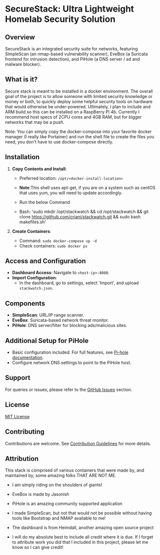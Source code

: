 # SecureStack: Ultra Lightweight Homelab Security Solution

## Overview
SecureStack is an integrated security suite for networks, featuring SimpleScan (an nmap-based vulnerability scanner), EveBox (a Suricata frontend for intrusion detection), and PiHole (a DNS server / ad and malware blocker).

## What is it?
Secure stack is meant to be installed in a docker environment. The overall goal of the project is to allow someone with limited security knowledge or money or both, to quickly deploy some helpful security tools on hardware that would otherwise be under-powered. Ultimately, I plan to include and ARM build so this can be installed on a RaspBerry PI 4b. Currently I recommend host specs of 2CPU cores and 4GB RAM, but for bigger networks that may be a push. 

Note: You can simply copy the docker-compose into your favorite docker manager (I really like Portainer) and run the shell file to create the files you need, you don't have to use docker-compose directly. 

## Installation
1. **Copy Contents and Install**: 
   - Preferred location: `/opt/<docker-install-location>`
   - **Note**:This shell uses apt-get, if you are on a system such as centOS that uses yum, you will need to update accordingly. 
   - Run the below Command
   
   - Bash: 'sudo mkdir /opt/stackwatch && cd /opt/stackwatch && git clone https://github.com/criani/stackwatch.git && sudo bash makefiles.sh'

2. **Create Containers**:
   - Command: `sudo docker-compose up -d`
   - Check containers: `sudo docker ps`

## Access and Configuration
- **Dashboard Access**: Navigate to `<host-ip>:8080`.
- **Import Configuration**:
  - In the dashboard, go to settings, select 'Import', and upload `stackwatch.json`.

## Components
- **SimpleScan**: URL/IP range scanner.
- **EveBox**: Suricata-based network threat monitor.
- **PiHole**: DNS server/filter for blocking ads/malicious sites.

## Additional Setup for PiHole
- Basic configuration included. For full features, see [Pi-hole documentation](https://pi-hole.net/).
- Configure network DNS settings to point to the PiHole host.

## Support
For queries or issues, please refer to the [GitHub Issues](#) section.

## License
[MIT License](LICENSE)

## Contributing
Contributions are welcome. See [Contribution Guidelines](CONTRIBUTING.md) for more details.

## Attribution
This stack is comprised of various containers that were made by, and maintained by, some amazing folks THAT ARE NOT ME. 
- I am simply riding on the shoulders of giants! 
- EveBox is made by Jasonish
- PiHole is an amazing community supported application
- I made SimpleScan, but not that would not be possible without having tools like Bootstrap and NMAP available to me!
- The dashboard is from Heimdall, another amazing open source project

- I will do my absolute best to include all credit where it is due. If I forget to attribute work you did that I included in this project, please let me know so I can give credit! 
